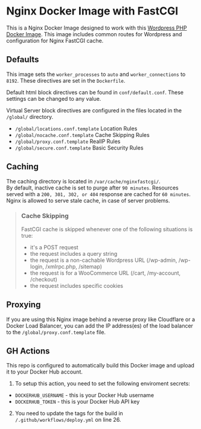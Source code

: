 # Nginx Docker Image with FastCGI

This is a Nginx Docker Image designed to work with this [Wordpress PHP Docker Image](https://github.com/eric-mathison/docker-wordpress-php). This image includes common routes for Wordpress and configuration for Nginx FastCGI cache.

## Defaults

This image sets the `worker_processes` to `auto` and `worker_connections` to `8192`. These directives are set in the `Dockerfile`.

Default html block directives can be found in `conf/default.conf`. These settings can be changed to any value.

Virtual Server block directives are configured in the files located in the `/global/` directory.

-   `/global/locations.conf.template` Location Rules
-   `/global/nocache.conf.template` Cache Skipping Rules
-   `/global/proxy.conf.template` RealIP Rules
-   `/global/secure.conf.template` Basic Security Rules

## Caching

The caching directory is located in `/var/cache/nginxfastcgi/`.  
By default, inactive cache is set to purge after `90 minutes`. Resources served with a `200, 301, 302, or 404` response are cached for `60 minutes`. Nginx is allowed to serve stale cache, in case of server problems.

> ### Cache Skipping
>
> FastCGI cache is skipped whenever one of the following situations is true:
>
> -   it's a POST request
> -   the request includes a query string
> -   the request is a non-cachable Wordpress URL (/wp-admin, /wp-login, /xmlrpc.php, /sitemap)
> -   the request is for a WooCommerce URL (/cart, /my-account, /checkout)
> -   the request includes specific cookies

## Proxying

If you are using this Nginx image behind a reverse proxy like Cloudflare or a Docker Load Balancer, you can add the IP address(es) of the load balancer to the `/global/proxy.conf.template` file.

## GH Actions

This repo is configured to automatically build this Docker image and upload it to your Docker Hub account.

1. To setup this action, you need to set the following enviroment secrets:

-   `DOCKERHUB_USERNAME` - this is your Docker Hub username
-   `DOCKERHUB_TOKEN` - this is your Docker Hub API key

2. You need to update the tags for the build in `/.github/workflows/deploy.yml` on line 26.
